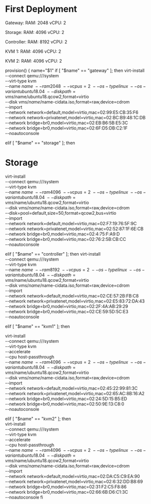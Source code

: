 # First Deployment




Gateway:
RAM: 2048
vCPU: 2

Storage:
RAM: 4096
vCPU: 2

Controller:
RAM: 8192
vCPU: 2

KVM 1:
RAM: 4096
vCPU: 2

KVM 2:
RAM: 4096
vCPU: 2





provision() {
name="$1"
if [ "$name" == "gateway" ]; then 
virt-install \
--connect qemu:///system \
--virt-type kvm \
--name $name \
--ram 2048 \
--vcpus=2 \
--os-type linux \
--os-variant ubuntu18.04 \
--disk path=vms/$name/ubuntu18.qcow2,format=virtio \
--disk vms/$name/$name-cidata.iso,format=raw,device=cdrom \
--import \
--network network=default,model=virtio,mac=02:99:E5:CB:35:F6 \
--network network=privatenet,model=virtio,mac=02:BC:B9:48:1C:DB \
--network bridge=br0,model=virtio,mac=02:EB:B6:5B:E5:3C \
--network bridge=br0,model=virtio,mac=02:6F:D5:DB:C2:1F \
--noautoconsole

elif [ "$name" == "storage" ]; then 
# Storage
virt-install \
--connect qemu:///system \
--virt-type kvm \
--name $name \
--ram 4096 \
--vcpus=2 \
--os-type linux \
--os-variant ubuntu18.04 \
--disk path=vms/$name/ubuntu18.qcow2,format=virtio \
--disk vms/$name/$name-cidata.iso,format=raw,device=cdrom \
--disk=pool=default,size=50,format=qcow2,bus=virtio \
--import \
--network network=default,model=virtio,mac=02:F7:19:76:5F:9C \
--network network=privatenet,model=virtio,mac=02:52:87:1F:6E:CB \
--network bridge=br0,model=virtio,mac=02:4:75:F:A9:D \
--network bridge=br0,model=virtio,mac=02:76:2:5B:CB:CC \
--noautoconsole

elif [ "$name" == "controller" ]; then 
virt-install \
--connect qemu:///system \
--virt-type kvm \
--name $name \
--ram 8192 \
--vcpus=2 \
--os-type linux \
--os-variant ubuntu18.04 \
--disk path=vms/$name/ubuntu18.qcow2,format=virtio \
--disk vms/$name/$name-cidata.iso,format=raw,device=cdrom \
--import \
--network network=default,model=virtio,mac=02:CE:57:2B:FB:C8 \
--network network=privatenet,model=virtio,mac=02:E5:83:72:DA:43 \
--network bridge=br0,model=virtio,mac=02:2F:4A:AB:29:29 \
--network bridge=br0,model=virtio,mac=02:CE:59:5D:5C:E3 \
--noautoconsole

elif [ "$name" == "kvm1" ]; then 

virt-install \
--connect qemu:///system \
--virt-type kvm \
--accelerate \
--cpu host-passthrough \
--name $name \
--ram 4096 \
--vcpus=2 \
--os-type linux \
--os-variant ubuntu18.04 \
--disk path=vms/$name/ubuntu18.qcow2,format=virtio \
--disk vms/$name/$name-cidata.iso,format=raw,device=cdrom \
--import \
--network network=default,model=virtio,mac=02:45:22:99:81:3C \
--network network=privatenet,model=virtio,mac=02:65:AC:8B:16:A2 \
--network bridge=br0,model=virtio,mac=02:24:5D:15:B5:ED \
--network bridge=br0,model=virtio,mac=02:50:9E:13:C8:0 \
--noautoconsole

elif [ "$name" == "kvm2" ]; then        
virt-install \
--connect qemu:///system \
--virt-type kvm \
--accelerate \
--cpu host-passthrough \
--name $name \
--ram 4096 \
--vcpus=2 \
--os-type linux \
--os-variant ubuntu18.04 \
--disk path=vms/$name/ubuntu18.qcow2,format=virtio \
--disk vms/$name/$name-cidata.iso,format=raw,device=cdrom \
--import \
--network network=default,model=virtio,mac=02:DA:C5:C9:EA:90 \
--network network=privatenet,model=virtio,mac=02:6:32:DD:B8:69 \
--network bridge=br0,model=virtio,mac=02:31:F2:C5:F8:86 \
--network bridge=br0,model=virtio,mac=02:66:6B:D6:C1:3C \
--noautoconsole 
fi

